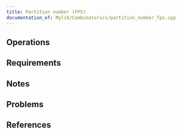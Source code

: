 ```yaml
---
title: Partition number (FPS)
documentation_of: Mylib/Combinatorics/partition_number_fps.cpp
---
```


## Operations

## Requirements

## Notes

## Problems

## References
